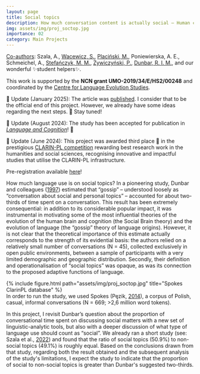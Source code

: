```yaml
---
layout: page
title: Social topics
description: How much conversation content is actually social – Human conversational behaviour revisited
img: assets/img/proj_soctop.jpg
importance: 02
category: Main Projects
---
```


<u>Co-authors</u>: Szala, A., <a href="https://scholar.google.com/citations?hl=en&user=VX2w_T4AAAAJ&view_op=list_works&sortby=pubdate">Wacewicz, S.</a>, <a href="https://scholar.google.com/citations?hl=en&user=p4l9uq8AAAAJ&view_op=list_works&sortby=pubdate">Placiński, M.</a>, Poniewierska, A. E., Schmeichel, A., <a href="https://scholar.google.pl/citations?hl=en&user=GiwuuzcAAAAJ&view_op=list_works&sortby=pubdate">Stefańczyk, M. M.</a>, <a href="https://scholar.google.pl/citations?hl=en&user=AVO-A00AAAAJ&view_op=list_works&sortby=pubdate">Żywiczyński, P.</a>, <a href="https://scholar.google.com/citations?hl=en&user=VoBNag8AAAAJ&view_op=list_works&sortby=pubdate">Dunbar, R. I. M.</a>, and our wonderful ✨student helpers✨. 

This work is supported by the <b>NCN grant UMO-2019/34/E/HS2/00248</b> and coordinated by the <a href="https://cles.umk.pl/">Centre for Language Evolution Studies</a>.

📌 Update (January 2025): The article was <a href="https://www.cambridge.org/core/journals/language-and-cognition/article/how-much-conversation-content-is-actually-social-human-conversational-behaviour-revisited/61BF5C91583F04053BE9471ED96FAE1D">published</a>. I consider that to be the official end of this project. However, we already have some ideas regarding the next steps. 🤫 Stay tuned!

📌 Update (August 2024): The study has been accepted for publication in <a href="https://www.cambridge.org/core/journals/language-and-cognition"><i>Language and Cognition</i></a>! 🥳

📌 Update (June 2024): This project was awarded third place 🥉 in the prestigious <a href="https://clarin-pl.eu/index.php/2024/06/24/wyniki-konkursu-2024-clarin-pl-dla-doktorantow-i-mlodych-naukowcow/">CLARIN-PL competition</a> rewarding best research work in the humanities and social sciences, recognising innovative and impactful studies that utilise the CLARIN-PL infrastructure. 

Pre-registration available <a href="https://doi.org/10.17605/OSF.IO/KJF4E">here</a>!

How much language use is on social topics? In a pioneering study, Dunbar and colleagues (<a href="https://www.researchgate.net/profile/Robin-Dunbar/publication/227022782_Human_conversational_behavior/links/53dfc58d0cf2aede4b493d06/Human-conversational-behavior.pdf">1997</a>) estimated that “gossip” – understood loosely as “conversation about social and personal topics” – accounted for about two-thirds of time spent on a conversation. This result has been extremely consequential: in addition to its considerable popular impact, it was instrumental in motivating some of the most influential theories of the evolution of the human brain and cognition (the Social Brain theory) and the evolution of language (the “gossip” theory of language origins). However, it is not clear that the theoretical importance of this estimate actually corresponds to the strength of its evidential basis: the authors relied on a relatively small number of conversations (N = 45), collected exclusively in open public environments, between a sample of participants with a very limited demographic and geographic distribution. Secondly, their definition and operationalisation of “social topics” was opaque, as was its connection to the proposed adaptive functions of language.


<div class="row">
    <div class="col-sm mt-3 mt-md-0 d-flex justify-content-center">
        <div class="img-fluid rounded z-depth-1 align-self-center">
            {% include figure.html path="assets/img/proj_soctop.jpg" title="Spokes ClarinPL database" %}
        </div>
    </div>
</div>
<div class="caption">
    In order to run the study, we used Spokes (Pęzik, <a href="https://ep.liu.se/ecp/116/009/ecp15116009.pdf">2014</a>), a corpus of Polish, casual, informal conversations (N = 669; >2,6 million word tokens). 
</div>

In this project, I revisit Dunbar’s question about the proportion of conversational time spent on discussing social matters with a new set of linguistic-analytic tools, but also with a deeper discussion of what type of language use should count as “social”. We already ran a short study (see: Szala et al., <a href="https://pure.mpg.de/rest/items/item_3398549_9/component/file_3405708/content#page=733">2022</a>) and found that the ratio of social topics (50.9%) to non-social topics (49.1%) is roughly equal. Based on the conclusions drawn from that study, regarding both the result obtained and the subsequent analysis of the study's limitations, I expect the study to indicate that the proportion of social to non-social topics is greater than Dunbar's suggested two-thirds.

